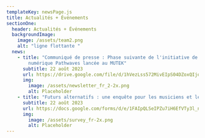 ```yaml
---
templateKey: newsPage.js
title: Actualités + Événements
sectionOne:
  header: Actualités + Événements
  backgroundImage:
    image: /assets/team2.png
    alt: "ligne flottante "
  news:
    - title: "Communiqué de presse : Phase suivante de l'initiative de littératie
        numérique Pathwaves lancée au MUTEK"
      subtitle: 22 août 2023
      url: https://drive.google.com/file/d/1hVezLss572MivEIpS04DZoxQIjoA7PA9/view
      img:
        image: /assets/newsletter_fr_2-2x.png
        alt: Placeholder
    - title: "Futurs alternatifs : une enquête pour les musiciens et les créatifs"
      subtitle: 22 août 2023
      url: https://docs.google.com/forms/d/e/1FAIpQLSeIPZu7iH6EfVTy3l_nw9RMuXnKjlcVii-FfalYsRLILlGl0w/viewform
      img:
        image: /assets/survey_fr-2x.png
        alt: Placeholder
---
```

